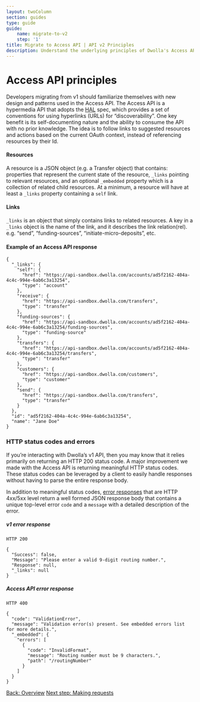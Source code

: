 ```yaml
---
layout: twoColumn
section: guides
type: guide
guide: 
    name: migrate-to-v2
    step: '1'
title: Migrate to Access API | API v2 Principles
description: Understand the underlying principles of Dwolla's Access API, and receive guidance on upgrading your application from Dwolla's legacy v1 API. 
---
```


# Access API principles

Developers migrating from v1 should familiarize themselves with new design and patterns used in the Access API. The Access API is a hypermedia API that adopts the [HAL](http://stateless.co/hal_specification.html) spec, which provides a set of conventions for using hyperlinks (URLs) for “discoverability”.  One key benefit is its self-documenting nature and the ability to consume the API with no prior knowledge. The idea is to follow links to suggested resources and actions based on the current OAuth context, instead of referencing resources by their Id.

#### Resources
A resource is a JSON object (e.g. a Transfer object) that contains: properties that represent the current state of the resource, `_links` pointing to relevant resources, and an optional `_embedded` property which is a collection of related child resources. At a minimum, a resource will have at least a `_links` property containing a `self` link.

#### Links
`_links` is an object that simply contains links to related resources. A key in a `_links` object is the name of the link, and it describes the link relation(rel). e.g. “send”, “funding-sources”, “initiate-micro-deposits”, etc.

#### Example of an Access API response

```jsonnoselect
{
  "_links": {
    "self": {
      "href": "https://api-sandbox.dwolla.com/accounts/ad5f2162-404a-4c4c-994e-6ab6c3a13254",
      "type": "account"
    },
    "receive": {
      "href": "https://api-sandbox.dwolla.com/transfers",
      "type": "transfer"
    },
    "funding-sources": {
      "href": "https://api-sandbox.dwolla.com/accounts/ad5f2162-404a-4c4c-994e-6ab6c3a13254/funding-sources",
      "type": "funding-source"
    },
    "transfers": {
      "href": "https://api-sandbox.dwolla.com/accounts/ad5f2162-404a-4c4c-994e-6ab6c3a13254/transfers",
      "type": "transfer"
    },
    "customers": {
      "href": "https://api-sandbox.dwolla.com/customers",
      "type": "customer"
    },
    "send": {
      "href": "https://api-sandbox.dwolla.com/transfers",
      "type": "transfer"
    }
  },
  "id": "ad5f2162-404a-4c4c-994e-6ab6c3a13254",
  "name": "Jane Doe"
}
```
### HTTP status codes and errors

If you’re interacting with Dwolla’s v1 API, then you may know that it relies primarily on returning an HTTP 200 status code. A major improvement we made with the Access API is returning meaningful HTTP status codes. These status codes can be leveraged by a client to easily handle responses without having to parse the entire response body.

In addition to meaningful status codes, [error responses](https://docsv2.dwolla.com/#errors) that are HTTP 4xx/5xx level return a well formed JSON response body that contains a unique top-level error `code` and a `message` with a detailed description of the error. 

##### v1 error response

```noselect
HTTP 200

{
  "Success": false,
  "Message": "Please enter a valid 9-digit routing number.",
  "Response": null,
  "_links": null
}
```
##### Access API error response

```noselect
HTTP 400

{
  "code": "ValidationError",
  "message": "Validation error(s) present. See embedded errors list for more details.",
  "_embedded": {
    "errors": [
      {
        "code": "InvalidFormat",
        "message": "Routing number must be 9 characters.",
        "path": "/routingNumber"
      }
    ]
  }
}
```

<nav class="pager-nav">
    <a href="./">Back: Overview</a>
    <a href="02-making-requests.html">Next step: Making requests</a>
</nav>
